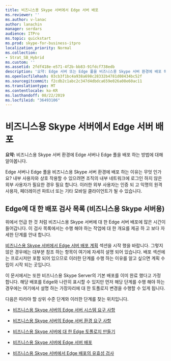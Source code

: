 ```yaml
---
title: 비즈니스용 Skype 서버에서 Edge 서버 배포
ms.reviewer: ''
ms.author: v-lanac
author: lanachin
manager: serdars
audience: ITPro
ms.topic: quickstart
ms.prod: skype-for-business-itpro
localization_priority: Normal
ms.collection:
- Strat_SB_Hybrid
ms.custom: ''
ms.assetid: 2fdf418e-e571-4f2b-bb83-91fdcf738edb
description: '요약: Edge 서버 또는 Edge 풀을 비즈니스용 Skype 서버 환경에 배포 하는 방법에 대해 알아봅니다.'
ms.openlocfilehash: 03cb3f1bc4a938a698c28332b4781d08434bc52f
ms.sourcegitcommit: f2cdb2c1abc2c347d4dbdca659e026a08e60ac11
ms.translationtype: MT
ms.contentlocale: ko-KR
ms.lasthandoff: 08/22/2019
ms.locfileid: "36493106"
---
```

# <a name="deploy-edge-server-in-skype-for-business-server"></a>비즈니스용 Skype 서버에서 Edge 서버 배포
 
**요약:** 비즈니스용 Skype 서버 환경에 Edge 서버나 Edge 풀을 배포 하는 방법에 대해 알아봅니다.
  
Edge 서버나 Edge 풀을 비즈니스용 Skype 서버 환경에 배포 하는 이유는 무엇 인가요? 내부 사용자와 상호 작용할 수 있으려면 조직의 내부 네트워크에 로그인 하지 않은 외부 사용자가 필요한 경우 필요 합니다. 이러한 외부 사용자는 인증 되 고 익명의 원격 사용자, 페더레이션 파트너 또는 기타 모바일 클라이언트가 될 수 있습니다.
  
## <a name="deployment-checklist-for-the-edge-for-skype-for-business-server"></a>Edge에 대 한 배포 검사 목록 (비즈니스용 Skype 서버용)

위에서 언급 한 것 처럼 비즈니스용 Skype 서버에 대 한 Edge 서버 배포에 많은 시간이 들어갑니다. 이 검사 목록에서는 수행 해야 하는 작업에 대 한 개요를 제공 하 고 보다 자세한 단계를 안내 합니다.
  
[비즈니스용 Skype 서버에서 Edge 서버 배포 계획](../../plan-your-deployment/edge-server-deployments/edge-server-deployments.md) 섹션을 시작 했을 바랍니다. 그렇지 않은 경우에는 대부분 참조 하는 항목이 여기에 자세히 설명 되어 있습니다. 배포 섹션에는 프로시저만 포함 되어 있으므로 이러한 단계를 수행 하는 이유를 알고 싶으면 계획 수립이 시작 되는 곳입니다.
  
이 문서에서는 또한 비즈니스용 Skype Server의 기본 배포를 이미 완료 했다고 가정 합니다. 해당 배포를 Edge와 나란히 표시할 수 있지만 먼저 해당 단계를 수행 해야 하는 경우에는 여기에서 설명 하는 가장자리에 대 한 토폴로지 변경을 수행할 수 있게 됩니다.
  
다음은 따라야 할 상위 수준 단계와 이러한 단계를 찾는 위치입니다.
  
- [비즈니스용 Skype 서버의 Edge 서버 시스템 요구 사항](../../plan-your-deployment/edge-server-deployments/system-requirements.md)
    
- [비즈니스용 Skype 서버의 Edge 서버 환경 요구 사항](../../plan-your-deployment/edge-server-deployments/edge-environmental-requirements.md)
    
- [비즈니스용 Skype 서버에 대 한 Edge 토폴로지 만들기](create-your-edge-topology.md)
    
- [비즈니스용 Skype 서버에 Edge 서버 배포](deploy-edge-servers.md)
    
- [비즈니스용 Skype 서버에서 Edge 배포의 유효성 검사](validate-edge-deployment.md)
    


